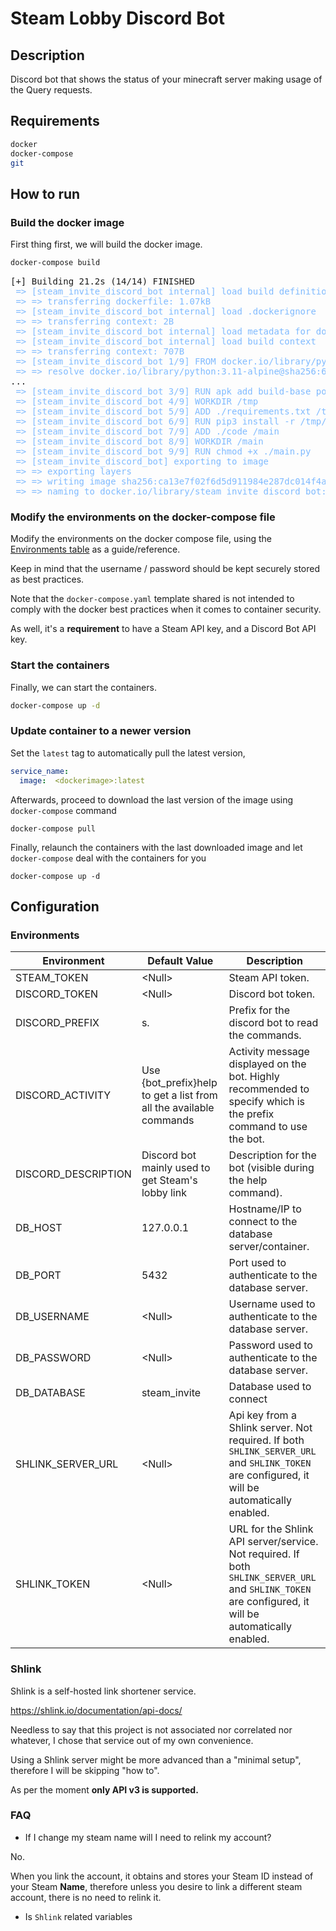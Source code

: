 # Steam Lobby Discord Bot

## Description

Discord bot that shows the status of your minecraft server making usage of the Query requests.

## Requirements

```bash
docker
docker-compose
git
```

## How to run


### Build the docker image

First thing first, we will build the docker image.

```bash
docker-compose build
```

<pre>[+] Building 21.2s (14/14) FINISHED                                                                                                                                                                                        docker:default
<font color="#7FBAFF"> =&gt; [steam_invite_discord_bot internal] load build definition from Dockerfile                                                                                                                                                        0.0s</font>
<font color="#7FBAFF"> =&gt; =&gt; transferring dockerfile: 1.07kB                                                                                                                                                                                               0.0s</font>
<font color="#7FBAFF"> =&gt; [steam_invite_discord_bot internal] load .dockerignore                                                                                                                                                                           0.0s</font>
<font color="#7FBAFF"> =&gt; =&gt; transferring context: 2B                                                                                                                                                                                                      0.0s</font>
<font color="#7FBAFF"> =&gt; [steam_invite_discord_bot internal] load metadata for docker.io/library/python:3.11-alpine                                                                                                                                       0.4s</font>
<font color="#7FBAFF"> =&gt; [steam_invite_discord_bot internal] load build context                                                                                                                                                                           0.0s</font>
<font color="#7FBAFF"> =&gt; =&gt; transferring context: 707B                                                                                                                                                                                                    0.0s</font>
<font color="#7FBAFF"> =&gt; [steam_invite_discord_bot 1/9] FROM docker.io/library/python:3.11-alpine@sha256:64bf6d40f8bbb4f7565642494bb267aa92f1ce1beade6c1a8a3581688abf7a52                                                                                 1.4s</font>
<font color="#7FBAFF"> =&gt; =&gt; resolve docker.io/library/python:3.11-alpine@sha256:64bf6d40f8bbb4f7565642494bb267aa92f1ce1beade6c1a8a3581688abf7a52                                                                                                          0.0s</font>
...
<font color="#7FBAFF"> =&gt; [steam_invite_discord_bot 3/9] RUN apk add build-base postgresql-dev libpq                                                                                                                                                       4.1s</font> 
<font color="#7FBAFF"> =&gt; [steam_invite_discord_bot 4/9] WORKDIR /tmp                                                                                                                                                                                      0.1s</font> 
<font color="#7FBAFF"> =&gt; [steam_invite_discord_bot 5/9] ADD ./requirements.txt /tmp                                                                                                                                                                       0.1s</font> 
<font color="#7FBAFF"> =&gt; [steam_invite_discord_bot 6/9] RUN pip3 install -r /tmp/requirements.txt --user                                                                                                                                                 11.9s</font> 
<font color="#7FBAFF"> =&gt; [steam_invite_discord_bot 7/9] ADD ./code /main                                                                                                                                                                                  0.1s</font> 
<font color="#7FBAFF"> =&gt; [steam_invite_discord_bot 8/9] WORKDIR /main                                                                                                                                                                                     0.1s</font> 
<font color="#7FBAFF"> =&gt; [steam_invite_discord_bot 9/9] RUN chmod +x ./main.py                                                                                                                                                                            0.3s</font> 
<font color="#7FBAFF"> =&gt; [steam_invite_discord_bot] exporting to image                                                                                                                                                                                    2.0s</font> 
<font color="#7FBAFF"> =&gt; =&gt; exporting layers                                                                                                                                                                                                              1.9s</font> 
<font color="#7FBAFF"> =&gt; =&gt; writing image sha256:ca13e7f02f6d5d911984e287dc014f4a30643d06c4996d7c7ed772b6b2c34514                                                                                                                                         0.0s</font> 
<font color="#7FBAFF"> =&gt; =&gt; naming to docker.io/library/steam_invite_discord_bot:latest                                                                                                                                                                   0.0s</font></pre>

### Modify the environments on the docker-compose file

Modify the environments on the docker compose file, using the [Environments table](#environments) as a guide/reference.

Keep in mind that the username / password should be kept securely stored as best practices.

Note that the `docker-compose.yaml` template shared is not intended to comply with the docker best practices when it comes to container security.

As well, it's a **requirement** to have a Steam API key, and a Discord Bot API key.

### Start the containers

Finally, we can start the containers.

```bash
docker-compose up -d
```

### Update container to a newer version

Set the `latest` tag to automatically pull the latest version, 
```yaml
service_name:
  image:  <dockerimage>:latest
```

Afterwards, proceed to download the last version of the image using `docker-compose` command

```shell
docker-compose pull
```

Finally, relaunch the containers with the last downloaded image and let `docker-compose` deal with the containers for you

```shell
docker-compose up -d
```




## Configuration

### Environments

| Environment         | Default Value                                                      | Description                                                                                                                                           |
|---------------------|--------------------------------------------------------------------|-------------------------------------------------------------------------------------------------------------------------------------------------------|
| STEAM_TOKEN         | \<Null\>                                                           | Steam API token.                                                                                                                                      |
| DISCORD_TOKEN       | \<Null\>                                                           | Discord bot token.                                                                                                                                    |
| DISCORD_PREFIX      | s.                                                                 | Prefix for the discord bot to read the commands.                                                                                                      |
| DISCORD_ACTIVITY    | Use {bot_prefix}help to get a list from all the available commands | Activity  message displayed on the bot. Highly recommended to specify which is the prefix command to use the bot.                                     |
| DISCORD_DESCRIPTION | Discord bot mainly used to get Steam's lobby link                  | Description for the bot (visible during the help command).                                                                                            |
| DB_HOST             | 127.0.0.1                                                          | Hostname/IP to connect to the database server/container.                                                                                              |
| DB_PORT             | 5432                                                               | Port used to authenticate to the database server.                                                                                                     |
| DB_USERNAME         | \<Null\>                                                           | Username used to authenticate to the database server.                                                                                                 |
| DB_PASSWORD         | \<Null\>                                                           | Password used to authenticate to the database server.                                                                                                 |
| DB_DATABASE         | steam_invite                                                       | Database used to connect                                                                                                                              |
| SHLINK_SERVER_URL   | \<Null\>                                                           | Api key from a Shlink server. Not required. If both `SHLINK_SERVER_URL` and `SHLINK_TOKEN` are configured, it will be automatically enabled.          |
| SHLINK_TOKEN        | \<Null\>                                                           | URL for the Shlink API server/service. Not required. If both `SHLINK_SERVER_URL` and `SHLINK_TOKEN` are configured, it will be automatically enabled. |

### Shlink

Shlink is a self-hosted link shortener service.

https://shlink.io/documentation/api-docs/

Needless to say that this project is not associated nor correlated nor whatever, I chose that service out of my own convenience. 

Using a Shlink server might be more advanced than a "minimal setup", therefore I will be skipping "how to".

As per the moment **only API v3 is supported.**

### FAQ

- If I change my steam name will I need to relink my account?

No.

When you link the account, it obtains and stores your Steam ID instead of your Steam **Name**, therefore unless you desire to link a different steam account, there is no need to relink it.

- Is `Shlink` related variables 


